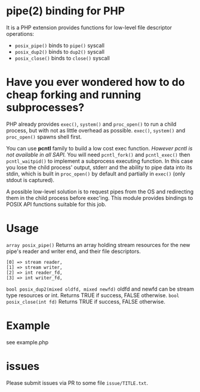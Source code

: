 # pipe(2) binding for PHP

It is a PHP extension provides functions for low-level
file descriptor operations:
* ``posix_pipe()`` binds to ``pipe()`` syscall
* ``posix_dup2()`` binds to ``dup2()`` syscall
* ``posix_close()`` binds to ``close()`` syscall

# Have you ever wondered how to do cheap forking and running subprocesses?
PHP already provides ``exec()``, ``system()`` and ``proc_open()`` to
run a child process, but with not as little overhead as possible.
``exec()``, ``system()`` and ``proc_open()`` spawns shell first. 

You can use **pcntl** family to build a low cost exec function. 
*However pcntl is not available in all SAPI.*
You will need ``pcntl_fork()`` and ``pcntl_exec()`` then ``pcntl_waitpid()``
to implement a subprocess executing function.
In this case you lose the child process' output, stderr and the ability
to pipe data into its stdin, which is built in ``proc_open()`` by default 
and partially in ``exec()`` (only stdout is captured).

A possible low-level solution is to request pipes from the OS and
redirecting them in the child process before exec'ing.
This module provides bindings to POSIX API functions suitable for this job.

# Usage
``array posix_pipe()``
Returns an array holding stream resources for the new 
pipe's reader and writer end, and their file descriptors.
```
[0] => stream reader,
[1] => stream writer,
[2] => int reader_fd,
[3] => int writer_fd,
```
``bool posix_dup2(mixed oldfd, mixed newfd)``
oldfd and newfd can be stream type resources or int.
Returns TRUE if success, FALSE otherwise.
``bool posix_close(int fd)``
Returns TRUE if success, FALSE otherwise.

# Example
see example.php

# issues
Please submit issues via PR to some file `issue/TITLE.txt`.
